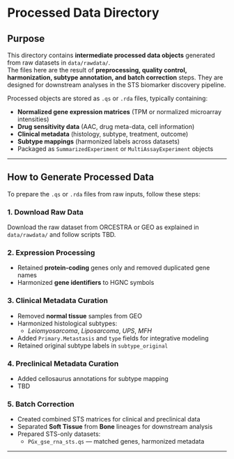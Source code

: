 # Processed Data Directory

## Purpose

This directory contains **intermediate processed data objects** generated from raw datasets in `data/rawdata/`.  
The files here are the result of **preprocessing, quality control, harmonization, subtype annotation, and batch correction** steps. They are designed for downstream analyses in the STS biomarker discovery pipeline.

Processed objects are stored as `.qs` or `.rda` files, typically containing:
- **Normalized gene expression matrices** (TPM or normalized microarray intensities)
- **Drug sensitivity data** (AAC, drug meta-data, cell information)
- **Clinical metadata** (histology, subtype, treatment, outcome)
- **Subtype mappings** (harmonized labels across datasets)
- Packaged as `SummarizedExperiment` or `MultiAssayExperiment` objects

---

## How to Generate Processed Data

To prepare the  `.qs` or `.rda` files from raw inputs, follow these steps:

### 1. Download Raw Data

Download the raw dataset from ORCESTRA or GEO as explained in `data/rawdata/` and follow scripts TBD.

### 2. Expression Processing

- Retained **protein-coding** genes only and removed duplicated gene names
- Harmonized **gene identifiers** to HGNC symbols

### 3. Clinical Metadata Curation

- Removed **normal tissue** samples from GEO
- Harmonized histological subtypes:
  - *Leiomyosarcoma*, *Liposarcoma*, *UPS*, *MFH*
- Added `Primary.Metastasis` and `type` fields for integrative modeling
- Retained original subtype labels in `subtype_original`

### 4. Preclinical Metadata Curation

- Added cellosaurus annotations for subtype mapping
- TBD

### 5. Batch Correction
- Created combined STS matrices for clinical and preclinical data
- Separated **Soft Tissue** from **Bone** lineages for downstream analysis
- Prepared STS-only datasets:
  - `PGx_gse_rna_sts.qs` — matched genes, harmonized metadata

---
